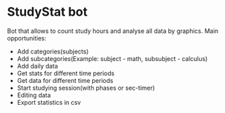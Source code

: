 # StudyStat bot
Bot that allows to count study hours and analyse all data by graphics.
Main opportunities:
- Add categories(subjects)
- Add subcategories(Example: subject - math, subsubject - calculus)
- Add daily data
- Get stats for different time periods
- Get data for different time periods
- Start studying session(with phases or sec-timer)
- Editing data
- Export statistics in csv


